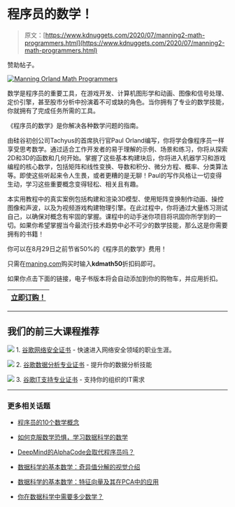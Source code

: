 # 程序员的数学！

> 原文：[https://www.kdnuggets.com/2020/07/manning2-math-programmers.html](https://www.kdnuggets.com/2020/07/manning2-math-programmers.html)

赞助帖子。

[![Manning Orland Math Programmers](../Images/34eff3398729eac50481d38aee973938.png)](http://bit.ly/2SgfgIg)

数学是程序员的重要工具，在游戏开发、计算机图形学和动画、图像和信号处理、定价引擎，甚至股市分析中扮演着不可或缺的角色。当你拥有了专业的数学技能，你就拥有了完成任务所需的工具。

《程序员的数学》是你解决各种数学问题的指南。

由硅谷初创公司Tachyus的首席执行官Paul Orland编写，你将学会像程序员一样享受思考数学。通过适合工作开发者的易于理解的示例、场景和练习，你将从探索2D和3D的函数和几何开始。掌握了这些基本构建块后，你将进入机器学习和游戏编程的核心数学，包括矩阵和线性变换、导数和积分、微分方程、概率、分类算法等。即使这些听起来令人生畏，或者更糟的是无聊！Paul的写作风格让一切变得生动，学习这些重要概念变得轻松、相关且有趣。

本实用教程中的真实案例包括构建和渲染3D模型、使用矩阵变换制作动画、操控图像和声波，以及为视频游戏构建物理引擎。在此过程中，你将通过大量练习测试自己，以确保对概念有牢固的掌握。课程中的动手迷你项目将巩固你所学到的一切。如果你希望掌握当今最流行技术趋势中必不可少的数学技能，那么这是你需要拥有的书籍！

你可以在8月29日之前节省50%的《程序员的数学》费用！

只需在[maning.com](http://manning.com)购买时输入**kdmath50**折扣码即可。

如果你点击下面的链接，电子书版本将会自动添加到你的购物车，并应用折扣。

| [立即订购！](http://bit.ly/2SgfgIg) |
| --- |

* * *

## 我们的前三大课程推荐

![](../Images/0244c01ba9267c002ef39d4907e0b8fb.png) 1\. [谷歌网络安全证书](https://www.kdnuggets.com/google-cybersecurity) - 快速进入网络安全领域的职业生涯。

![](../Images/e225c49c3c91745821c8c0368bf04711.png) 2\. [谷歌数据分析专业证书](https://www.kdnuggets.com/google-data-analytics) - 提升你的数据分析技能

![](../Images/0244c01ba9267c002ef39d4907e0b8fb.png) 3\. [谷歌IT支持专业证书](https://www.kdnuggets.com/google-itsupport) - 支持你的组织的IT需求

* * *

### 更多相关话题

+   [程序员的10个数学概念](https://www.kdnuggets.com/10-math-concepts-for-programmers)

+   [如何克服数学恐惧，学习数据科学的数学](https://www.kdnuggets.com/2021/03/overcome-fear-learn-math-data-science.html)

+   [DeepMind的AlphaCode会取代程序员吗？](https://www.kdnuggets.com/2022/04/deepmind-alphacode-replace-programmers.html)

+   [数据科学的基本数学：奇异值分解的视觉介绍](https://www.kdnuggets.com/2022/06/essential-math-data-science-visual-introduction-singular-value-decomposition.html)

+   [数据科学的基本数学：特征向量及其在PCA中的应用](https://www.kdnuggets.com/2022/06/essential-math-data-science-eigenvectors-application-pca.html)

+   [你在数据科学中需要多少数学？](https://www.kdnuggets.com/2020/06/math-data-science.html)
